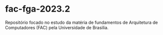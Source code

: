 # fac-fga-2023.2

Repositório focado no estudo da matéria de fundamentos de Arquitetura de Computadores (FAC) pela Universidade de Brasilia.